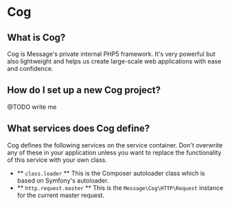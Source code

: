 # Cog

## What is Cog?

Cog is Message's private internal PHP5 framework. It's very powerful but also lightweight and helps us create large-scale web applications with ease and confidence.

## How do I set up a new Cog project?

@TODO write me

## What services does Cog define?

Cog defines the following services on the service container. Don't overwrite any of these in your application unless you want to replace the functionality of this service with your own class.

* ** `class.loader` ** This is the Composer autoloader class which is based on Symfony's autoloader.
* ** `http.request.master` ** This is the `Message\Cog\HTTP\Request` instance for the current master request.